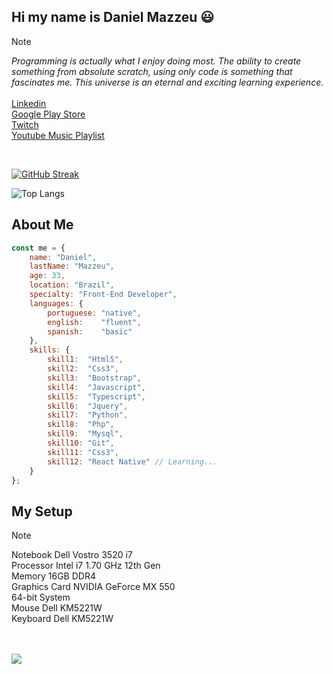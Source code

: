 ## Hi my name is Daniel Mazzeu 😃
> [!NOTE]
> <em>Programming is actually what I enjoy doing most. The ability to create something from absolute scratch, using only code is something that fascinates me. This universe is an eternal and exciting learning experience.</em><br /><br />
> <a href="https://www.linkedin.com/in/danielmazzeulk" rel="follow" target="_blank">Linkedin</a><br />
> <a href="https://www.youtube.com/playlist?list=PLiduNjzudndvROdIuM9HornT6zeRk3FDn" rel="follow" target="_blank">Google Play Store</a><br />
> <a href="https://www.twitch.tv/danzzeu" rel="follow" target="_blank">Twitch</a><br />
> <a href="https://www.youtube.com/playlist?list=PLiduNjzudndvROdIuM9HornT6zeRk3FDn" rel="follow" target="_blank">Youtube Music Playlist</a>

<br />

[![GitHub Streak](https://streak-stats.demolab.com?user=danzzeu&theme=algolia&hide_border=true&border_radius=5&date_format=j%2Fn%5B%2FY%5D&mode=weekly&card_width=1000)](https://git.io/streak-stats)

![Top Langs](https://github-readme-stats.vercel.app/api/top-langs/?username=danzzeu&theme=algolia&langs_count=8&hide_border=true&background=EBEBEB00&border_radius=5&card_width=1000)

## About Me
```javascript
const me = {
    name: "Daniel",
    lastName: "Mazzeu",
    age: 33,
    location: "Brazil",
    specialty: "Front-End Developer",
    languages: {
        portuguese: "native",
        english:    "fluent",
        spanish:    "basic"
    },
    skills: {
        skill1:  "Html5",
        skill2:  "Css3",
        skill3:  "Bootstrap",
        skill4:  "Javascript",
        skill5:  "Typescript",
        skill6:  "Jquery",
        skill7:  "Python",
        skill8:  "Php",
        skill9:  "Mysql",
        skill10: "Git",
        skill11: "Css3",
        skill12: "React Native" // Learning...
    }
};
```

## My Setup
> [!NOTE]
> Notebook Dell Vostro 3520 i7 <br />
> Processor Intel i7 1.70 GHz 12th Gen <br />
> Memory 16GB DDR4 <br />
> Graphics Card NVIDIA GeForce MX 550 <br />
> 64-bit System <br />
> Mouse Dell KM5221W <br />
> Keyboard Dell KM5221W <br />

<br /><br />
![](https://komarev.com/ghpvc/?username=your-github-danzzeu&color=blue) 

